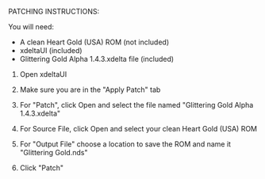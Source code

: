 PATCHING INSTRUCTIONS:

You will need:
- A clean Heart Gold (USA) ROM (not included)
- xdeltaUI (included)
- Glittering Gold Alpha 1.4.3.xdelta file (included)

1. Open xdeltaUI

2. Make sure you are in the "Apply Patch" tab

3. For "Patch", click Open and select the file named "Glittering Gold Alpha 1.4.3.xdelta"

4. For Source File, click Open and select your clean Heart Gold (USA) ROM

5. For "Output File" choose a location to save the ROM and name it "Glittering Gold.nds"

6. Click "Patch"
